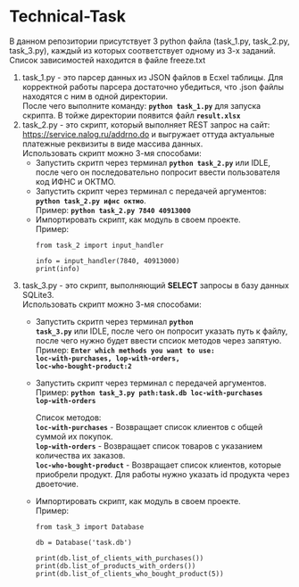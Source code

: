 # Technical-Task

В данном репозитории присутствует 3 python файла (task_1.py, task_2.py, task_3.py), каждый из которых соответствует одному из 3-х заданий.</br>
Список зависимостей находится в файле freeze.txt

1. task_1.py - это парсер данных из JSON файлов в Ecxel таблицы. Для корректной работы парсера достаточно убедиться, что .json файлы находятся с ним в одной директории.
</br>После чего выполните команду: <code><b>python task_1.py</b></code> для запуска скрипта. В тойже директории появится файл <code><b>result.xlsx</b></code>
2. task_2.py - это скрипт, который выполняет REST запрос на сайт: <a>https://service.nalog.ru/addrno.do</a> и выгружает оттуда актуальные платежные реквизиты в виде массива данных.</br>
Использовать скрипт можно 3-мя способами:</br>
   * Запустить скритп через терминал <code><b>python task_2.py</b></code> или IDLE, после чего он последовательно попросит ввести пользователя код ИФНС и ОКТМО.
   * Запустить скрипт через терминал с передачей аргументов: <code><b>python task_2.py ифнс октмо</b></code>. </br>Пример: <code><b>python task_2.py 7840 40913000</b></code>
   * Импортировать скрипт, как модуль в своем проекте. </br>Пример:</br>
      ```
      from task_2 import input_handler
      
      info = input_handler(7840, 40913000)
      print(info)
      ```
3. task_3.py - это скрипт, выполняющий <b>SELECT</b> запросы в базу данных SQLite3.</br>
  Использовать скрипт можно 3-мя способами:</br>
   * Запустить скритп через терминал <code><b>python task_3.py</b></code> или IDLE, после чего он попросит указать путь к файлу, после чего нужно будет ввести спсиок методов через запятую.</br> 
     Пример: <code><b>Enter which methods you want to use: loc-with-purchases, lop-with-orders, loc-who-bought-product:2</b></code></br>
   * Запустить скрипт через терминал с передачей аргументов.</br>
     Пример: <code><b>python task_3.py path:task.db loc-with-purchases lop-with-orders</b></code></br>
     
     Список методов:</br>
      <code><b>loc-with-purchases</b></code> - Возвращает список клиентов с общей суммой их покупок.</br>
      <code><b>lop-with-orders</b></code> - Возвращает список товаров с указанием количества их заказов.</br>
      <code><b>loc-who-bought-product</b></code> - Возвращает список клиентов, которые приобрели продукт. Для работы нужно указать id продукта через двоеточие.
      
   * Импортировать скрипт, как модуль в своем проекте. </br>Пример:</br>
      ```
      from task_3 import Database
      
      db = Database('task.db')
      
      print(db.list_of_clients_with_purchases())
      print(db.list_of_products_with_orders())
      print(db.list_of_clients_who_bought_product(5))
      ```
